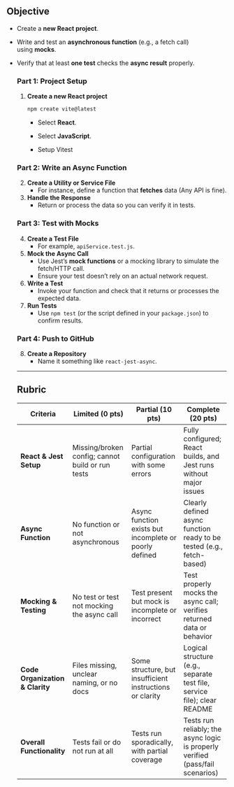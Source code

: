 ## Objective

- Create a **new React project**.
- Write and test an **asynchronous function** (e.g., a fetch call) using **mocks**.
- Verify that at least **one test** checks the **async result** properly.

  ### Part 1: Project Setup

  1. **Create a new React project**

     ```bash
     npm create vite@latest
     ```

     - Select **React**.

     - Select **JavaScript**.

     - Setup Vitest

  ### Part 2: Write an Async Function

  2. **Create a Utility or Service File**
     - For instance, define a function that **fetches** data (Any API is fine).
  3. **Handle the Response**
     - Return or process the data so you can verify it in tests.

  ### Part 3: Test with Mocks

  4. **Create a Test File**
     - For example, `apiService.test.js`.
  5. **Mock the Async Call**
     - Use Jest’s **mock functions** or a mocking library to simulate the fetch/HTTP call.
     - Ensure your test doesn’t rely on an actual network request.
  6. **Write a Test**
     - Invoke your function and check that it returns or processes the expected data.
  7. **Run Tests**
     - Use `npm test` (or the script defined in your `package.json`) to confirm results.

  ### Part 4: Push to GitHub

  8. **Create a Repository**
     - Name it something like `react-jest-async`.

  ***

  ## Rubric

  | Criteria                        | Limited (0 pts)                                  | Partial (10 pts)                                         | Complete (20 pts)                                                              |
  | ------------------------------- | ------------------------------------------------ | -------------------------------------------------------- | ------------------------------------------------------------------------------ |
  | **React & Jest Setup**          | Missing/broken config; cannot build or run tests | Partial configuration with some errors                   | Fully configured; React builds, and Jest runs without major issues             |
  | **Async Function**              | No function or not asynchronous                  | Async function exists but incomplete or poorly defined   | Clearly defined async function ready to be tested (e.g., fetch-based)          |
  | **Mocking & Testing**           | No test or test not mocking the async call       | Test present but mock is incomplete or incorrect         | Test properly mocks the async call; verifies returned data or behavior         |
  | **Code Organization & Clarity** | Files missing, unclear naming, or no docs        | Some structure, but insufficient instructions or clarity | Logical structure (e.g., separate test file, service file); clear README       |
  | **Overall Functionality**       | Tests fail or do not run at all                  | Tests run sporadically, with partial coverage            | Tests run reliably; the async logic is properly verified (pass/fail scenarios) |
